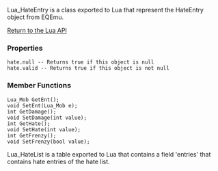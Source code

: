 Lua_HateEntry is a class exported to Lua that represent the HateEntry object from EQEmu.

[Return to the Lua API](Lua-API)

### Properties
```
hate.null -- Returns true if this object is null
hate.valid -- Returns true if this object is not null
```

### Member Functions
```
Lua_Mob GetEnt();
void SetEnt(Lua_Mob e);
int GetDamage();
void SetDamage(int value);
int GetHate();
void SetHate(int value);
int GetFrenzy();
void SetFrenzy(bool value);
```

Lua_HateList is a table exported to Lua that contains a field 'entries' that contains hate entries of the hate list.